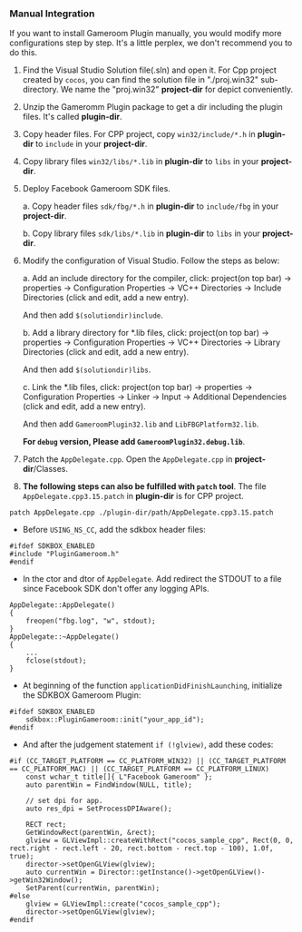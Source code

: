 ### Manual Integration

If you want to install Gameroom Plugin manually, you would modify more configurations step by step. It's a little perplex, we don't recommend you to do this.

1.  Find the Visual Studio Solution file(.sln) and open it. For Cpp project created by `cocos`, you can find the solution file in "./proj.win32" sub-directory. We name the "proj.win32" **project-dir** for depict conveniently.

2.  Unzip the Gameromm Plugin package to get a dir including the plugin files. It's called **plugin-dir**.

3.  Copy header files. For CPP project, copy `win32/include/*.h` in **plugin-dir** to `include` in your **project-dir**.

4.  Copy library files `win32/libs/*.lib` in **plugin-dir** to `libs` in your **project-dir**.

5.  Deploy Facebook Gameroom SDK files.

    a.  Copy header files `sdk/fbg/*.h` in **plugin-dir** to `include/fbg` in your **project-dir**.

    b.  Copy library files `sdk/libs/*.lib` in **plugin-dir** to `libs` in your **project-dir**.

6.  Modify the configuration of Visual Studio. Follow the steps as below:

    a.  Add an include directory for the compiler, click: project(on top bar) -> properties -> Configuration Properties -> VC++ Directories -> Include Directories (click and edit, add a new entry).

    And then add `$(solutiondir)include`.

    b.  Add a library directory for *.lib files, click: project(on top bar) -> properties -> Configuration Properties -> VC++ Directories -> Library Directories (click and edit, add a new entry).

    And then add `$(solutiondir)libs`.

    c.  Link the *.lib files, click: project(on top bar) -> properties -> Configuration Properties -> Linker -> Input -> Additional Dependencies (click and edit, add a new entry).

    And then add `GameroomPlugin32.lib` and `LibFBGPlatform32.lib`.

    **For `debug` version, Please add `GameroomPlugin32.debug.lib`**.

7.  Patch the `AppDelegate.cpp`. Open the `AppDelegate.cpp` in **project-dir**/Classes.

8.  **The following steps can also be fulfilled with `patch` tool**. The file `AppDelegate.cpp3.15.patch` in **plugin-dir** is for CPP project.

```
patch AppDelegate.cpp ./plugin-dir/path/AppDelegate.cpp3.15.patch
```

-   Before `USING_NS_CC`, add the sdkbox header files:

```
#ifdef SDKBOX_ENABLED
#include "PluginGameroom.h"
#endif
```

-   In the ctor and dtor of `AppDelegate`. Add redirect the STDOUT to a file since Facebook SDK don't offer any logging APIs.

```
AppDelegate::AppDelegate()
{
    freopen("fbg.log", "w", stdout);
}
AppDelegate::~AppDelegate()
{
    ...
    fclose(stdout);
}
```

-   At beginning of the function `applicationDidFinishLaunching`, initialize the SDKBOX Gameroom Plugin:

```
#ifdef SDKBOX_ENABLED
    sdkbox::PluginGameroom::init("your_app_id");
#endif
```

-   And after the judgement statement `if (!glview)`, add these codes:

```
#if (CC_TARGET_PLATFORM == CC_PLATFORM_WIN32) || (CC_TARGET_PLATFORM == CC_PLATFORM_MAC) || (CC_TARGET_PLATFORM == CC_PLATFORM_LINUX)
    const wchar_t title[]{ L"Facebook Gameroom" };
    auto parentWin = FindWindow(NULL, title);

    // set dpi for app.
    auto res_dpi = SetProcessDPIAware();

    RECT rect;
    GetWindowRect(parentWin, &rect);
    glview = GLViewImpl::createWithRect("cocos_sample_cpp", Rect(0, 0, rect.right - rect.left - 20, rect.bottom - rect.top - 100), 1.0f, true);
    director->setOpenGLView(glview);
    auto currentWin = Director::getInstance()->getOpenGLView()->getWin32Window();
    SetParent(currentWin, parentWin);
#else
    glview = GLViewImpl::create("cocos_sample_cpp");
    director->setOpenGLView(glview);
#endif
```

